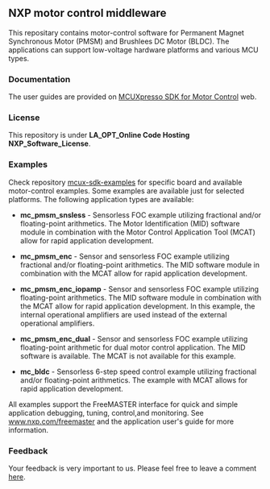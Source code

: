 ## NXP motor control middleware

This repositary contains motor-control software for Permanent Magnet Synchronous Motor (PMSM)
and Brushlees DC Motor (BLDC). The applications can support low-voltage hardware
platforms and various MCU types.

### Documentation

The user guides are provided on [MCUXpresso SDK for Motor Control](https://www.nxp.com/sdkmotorcontrol) web.

### License

This repository is under **LA_OPT_Online Code Hosting NXP_Software_License**.

### Examples

Check repository [mcux-sdk-examples](https://github.com/nxp-mcuxpresso/mcuxsdk-examples) for specific board and available motor-control examples. 
Some examples are available just for selected platforms. The following application types are available:

- **mc_pmsm_snsless** - Sensorless FOC example utilizing fractional and/or floating-point arithmetics. The Motor 
  Identification (MID) software module in combination with the Motor Control Application Tool (MCAT) allow for 
  rapid application development.
  
- **mc_pmsm_enc** - Sensor and sensorless FOC example utilizing fractional and/or floating-point arithmetics. The 
  MID software module in combination with the MCAT allow for rapid application development.
  
- **mc_pmsm_enc_iopamp** - Sensor and sensorless FOC example utilizing floating-point arithmetics. The MID software module 
  in combination with the MCAT allow for rapid application development. In this example, the internal operational 
  amplifiers are used instead of the external operational amplifiers.
  
- **mc_pmsm_enc_dual** - Sensor and sensorless FOC example utilizing floating-point arithmetic for dual motor 
  control application. The MID software is available. The MCAT is not available for this example.
  
- **mc_bldc** - Sensorless 6-step speed control example utilizing fractional and/or floating-point arithmetics. The example 
  with MCAT allows for rapid application development.
  
All examples support the FreeMASTER interface for quick and simple application debugging, tuning, control,and monitoring. 
See www.nxp.com/freemaster and the application user's guide for more information.
  
### Feedback

Your feedback is very important to us. Please feel free to leave a comment [here](https://forms.office.com/Pages/ResponsePage.aspx?id=06FuaCu8b0ypLNmcXDAWNRtX7GIvW5NIhyLFq8A5Qw9UMUJNTVdPVFJVWVRZT1gzWVdLS0lUVTRVVSQlQCN0PWcu).